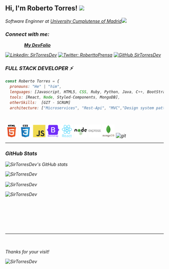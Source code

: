 
<h2> Hi, I'm Roberto Torres! <img src="https://media.giphy.com/media/SS8CV2rQdlYNLtBCiF/source.gif" width="25"></h2>

<p><em>Software Enginner at <a href="http://www.ucm.es">University Cumplutense of Madrid</a><img src="https://media.giphy.com/media/fYSnHlufseco8Fh93Z/giphy.gif" width="30">
<h3 align="left">Connect with me:</h3> 
<p>
<strong><a href="https://torresdev.vercel.app/" target="blank" style='margin-left:60px'>My DevFolio</a></strong>
 

[![Linkedin: SirTorresDev](https://img.shields.io/badge/-robertoTorres-blue?style=flat-square&logo=Linkedin&logoColor=white&link=https://www.linkedin.com/in/roberto-torres-prensa/)](https://www.linkedin.com/in/roberto-torres-prensa/)
[![Twitter: RoberttoPrensa](https://img.shields.io/twitter/follow/RoberttoPrensa?style=social)](https://twitter.com/RoberttoPrensa)
[![GitHub SirTorresDev](https://img.shields.io/github/followers/SirTorresDev?label=follow&style=social)](https://github.com/SirTorresDev) 
</p>

### FULL STACK DEVELOPER ⚡ 
```javascript
const Roberto Torres = {
  pronouns: "He" | "him",
  lenguages: [Javascript, HTML5, CSS, Ruby, Python, Java, C++, BootStrap],
  tools: [React, Node, Styled-Components, MongoDB],
  otherSkills:  [GIT - SCRUM]
  architecture: ["Microservices", "Rest-Api", "MVC","Design system pattern"]
```
<br>
<p align="left"> 
  <img src="https://raw.githubusercontent.com/devicons/devicon/master/icons/html5/html5-original-wordmark.svg" alt="html5" width="40" height="40"/> 
  <img src="https://raw.githubusercontent.com/devicons/devicon/master/icons/css3/css3-original-wordmark.svg" alt="css3" width="40" height="40"/> 
  <img src="https://raw.githubusercontent.com/devicons/devicon/master/icons/javascript/javascript-original.svg" alt="javascript" width="40" height="40"/> 
  <img src="https://raw.githubusercontent.com/devicons/devicon/master/icons/bootstrap/bootstrap-plain-wordmark.svg" alt="bootstrap" width="40" height="40"/>
  <img src="https://raw.githubusercontent.com/devicons/devicon/master/icons/react/react-original-wordmark.svg" alt="react" width="40" height="40"/> 
  <img src="https://raw.githubusercontent.com/devicons/devicon/master/icons/nodejs/nodejs-original-wordmark.svg" alt="nodejs" width="40" height="40"/> 
  <img src="https://raw.githubusercontent.com/devicons/devicon/master/icons/express/express-original-wordmark.svg" alt="express" width="40" height="40"/> 
  <img src="https://raw.githubusercontent.com/devicons/devicon/master/icons/mongodb/mongodb-original-wordmark.svg" alt="mongodb" width="40" height="40"/> 
  <img src="https://www.vectorlogo.zone/logos/git-scm/git-scm-icon.svg" alt="git" width="40" height="40"/> 
</p>


***



### GitHub Stats

![SirTorresDev's GitHub stats](https://github-readme-stats.vercel.app/api?username=SirTorresDev&hide=["contribs","prs"])

<p align="left"><img src="https://github-profile-trophy.vercel.app/?username=SirTorresDev" alt="SirTorresDev" /></p>
<p><img align="center" src="https://github-readme-streak-stats.herokuapp.com/?user=SirTorresDev&" alt="SirTorresDev" /></p>
<p><img align="left" src="https://github-readme-stats.vercel.app/api/top-langs?username=SirTorresDev&show_icons=true&locale=en&layout=compact" alt="SirTorresDev" /></p>
<br><br><br><br><br><br><br>


***



<br><br>
Thanks for your visit!
<p align="left"> <img src="https://komarev.com/ghpvc/?username=SirTorresDev&label=Profile%20views&color=0e75b6&style=flat" alt="SirTorresDev" /> </p>

